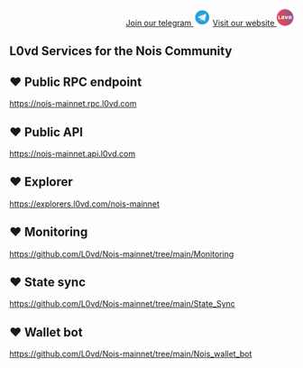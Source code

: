 

<p style="font-size:14px" align="right">
<a href="https://t.me/L0vd_staking" target="_blank">Join our telegram <img src="https://raw.githubusercontent.com/L0vd/screenshots/main/Telegram_logo.png" width="30"/></a>
<a href="https://l0vd.com/" target="_blank">Visit our website <img src="https://raw.githubusercontent.com/L0vd/screenshots/main/L0vd.png" width="30"/></a>
</p>

## L0vd Services for the Nois Community

## :heart: Public RPC endpoint
https://nois-mainnet.rpc.l0vd.com

## :heart: Public API
https://nois-mainnet.api.l0vd.com

## :heart: Explorer
https://explorers.l0vd.com/nois-mainnet

## :heart: Monitoring
https://github.com/L0vd/Nois-mainnet/tree/main/Monitoring

## :heart: State sync
https://github.com/L0vd/Nois-mainnet/tree/main/State_Sync

## :heart: Wallet bot
https://github.com/L0vd/Nois-mainnet/tree/main/Nois_wallet_bot

